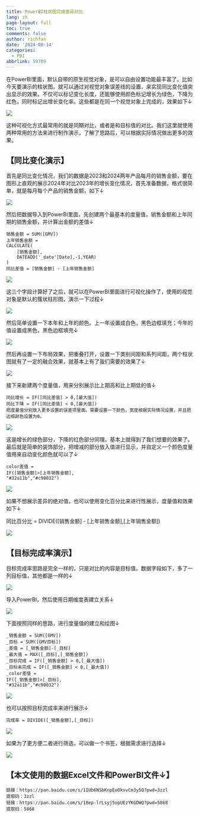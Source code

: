 ```yaml
---
title: PowerBI柱状图完成差异对比
lang: zh
page-layout: full
toc: true
comments: false
author: richfan
date: '2024-08-14'
categories:
  - PBI
abbrlink: 59709
---
```


在PowerBI里面，默认自带的原生视觉对象，是可以自由设置功能最丰富了。比如今天要演示的柱状图，就可以通过对视觉对象误差线的设置，来实现同比变化值突出显示的效果。不仅可以标记变化长度，还能够使用颜色标记增长为绿色，下降为红色，同时标记出增长变化率。这些都是在同一个视觉对象上完成的，效果如下↓

![](https://fastly.jsdelivr.net/gh/richbridge/imgbed@main/powerbi/PBI_histogram_completes_the_difference_comparison/17246574303051.gif)

这种可视化方式最常用的就是同期对比，或者是和目标值的对比。我们这里就使用两种常用的方法来进行制作演示，了解了思路后，可以根据实际情况做出更多的效果。

## 【同比变化演示】

首先是同比变化情况，我们的数据是2023和2024两年产品每月的销售金额，要在图形上直观的展示2024年对比2023年的增长变化情况，首先准备数据，格式很简单，就是每月每个产品的销售金额，如下↓

![](https://fastly.jsdelivr.net/gh/richbridge/imgbed@main/powerbi/PBI_histogram_completes_the_difference_comparison/17246574323152.webp)

然后把数据导入到PowerBI里面，先创建两个最基本的度量值，销售金额和上年同期的销售金额，并计算出金额的差值↓

```dax
销售金额 = SUM([GMV])
上年销售金额 = 
CALCULATE(
    [销售金额],
    DATEADD('_date'[Date],-1,YEAR)
)
同比差值 = [销售金额] - [上年销售金额]
```

![](https://fastly.jsdelivr.net/gh/richbridge/imgbed@main/powerbi/PBI_histogram_completes_the_difference_comparison/17246574343043.webp)

这三个字段计算好了之后，就可以在PowerBI里面进行可视化操作了，使用的视觉对象是默认的簇状柱形图，演示一下过程↓

![](https://fastly.jsdelivr.net/gh/richbridge/imgbed@main/powerbi/PBI_histogram_completes_the_difference_comparison/17246574123064.gif)

然后简单设置一下本年和上年的颜色。上一年设置成白色，黑色边框填充；今年的值设置成黑色，黑色边框填充↓

![](https://fastly.jsdelivr.net/gh/richbridge/imgbed@main/powerbi/PBI_histogram_completes_the_difference_comparison/17246574153055.gif)

然后再设置一下布局效果，把重叠打开，设置一下类别间距和系列间距，两个柱状图就有了一定的融合效果，就基本上有了我们需要的效果了↓

![](https://fastly.jsdelivr.net/gh/richbridge/imgbed@main/powerbi/PBI_histogram_completes_the_difference_comparison/17246574180136.gif)

接下来新建两个度量值，用来分别展示比上期高和比上期低的值↓

```dax
同比增长 = IF([同比差值] > 0,[最大值])
同比下降 = IF([同比差值] < 0,[最大值])
把度量值分别放入更多设置的误差项里面。需要设置一下颜色，宽度根据实际情况设置，并且把边框颜色设置为0。
```

![](https://fastly.jsdelivr.net/gh/richbridge/imgbed@main/powerbi/PBI_histogram_completes_the_difference_comparison/17246574200087.gif)

这是增长的绿色部分，下降的红色部分同理。基本上就得到了我们想要的效果了。最后就是简单的装饰部分，把增减的部分放入值进行显示，并自定义一个颜色度量值用来自动变化颜色就可以了↓

```dax
color差值 = 
IF([销售金额]>[上年销售金额],
"#32a11b","#c90032")
```

![](https://fastly.jsdelivr.net/gh/richbridge/imgbed@main/powerbi/PBI_histogram_completes_the_difference_comparison/17246574223058.webp)

如果不想展示差异的绝对值，也可以使用变化百分比来进行性展示，度量值和效果如下↓

同比百分比 = DIVIDE([销售金额] - [上年销售金额],[上年销售金额])

![](https://fastly.jsdelivr.net/gh/richbridge/imgbed@main/powerbi/PBI_histogram_completes_the_difference_comparison/17246574233059.webp)

## 【目标完成率演示】

目标完成率思路是完全一样的，只是对比的内容是目标值。数据字段如下，多了一列目标值，其他都是一样的↓

![](https://fastly.jsdelivr.net/gh/richbridge/imgbed@main/powerbi/PBI_histogram_completes_the_difference_comparison/172465742431910.webp)

导入PowerBI，然后使用日期维度表建立关系↓

![](https://fastly.jsdelivr.net/gh/richbridge/imgbed@main/powerbi/PBI_histogram_completes_the_difference_comparison/172465742530511.webp)

下面按照同样的思路，进行度量值的建立和绘图↓

```dax
_销售金额 = SUM([GMV])
_目标 = SUM([GMV目标])
_差值 = [_销售金额]-[_目标]
_最大值 = MAX([_目标],[_销售金额])
_目标完成 = IF([_销售金额] > 0,[_最大值])
_目标未完成 = IF([_销售金额] < 0,[_最大值])
_color差值 = 
IF([_销售金额]>[_目标],
"#32a11b","#c90032")
```

![](https://fastly.jsdelivr.net/gh/richbridge/imgbed@main/powerbi/PBI_histogram_completes_the_difference_comparison/172465742630412.webp)

也可以按照目标完成率来进行展示↓

```dax
完成率 = DIVIDE([_销售金额],[_目标])
```

![](https://fastly.jsdelivr.net/gh/richbridge/imgbed@main/powerbi/PBI_histogram_completes_the_difference_comparison/172465742730513.webp)

如果为了更方便二者进行筛选，可以做一个书签，根据需求进行选择↓

![](https://fastly.jsdelivr.net/gh/richbridge/imgbed@main/powerbi/PBI_histogram_completes_the_difference_comparison/172465742830414.gif)

## 【本文使用的数据Excel文件和PowerBI文件↓】

```dax
链接：https://pan.baidu.com/s/1IUb6NSbKnpEoOksvCm3y5Q?pwd=3zzl 
提取码：3zzl
链接：https://pan.baidu.com/s/18ep-lrLsyj5opUEzYKGDWQ?pwd=5868 
提取码：5868
```